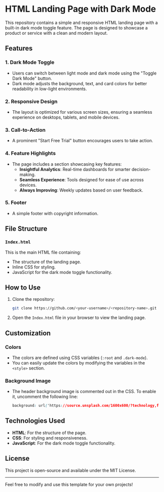# HTML Landing Page with Dark Mode

This repository contains a simple and responsive HTML landing page with a built-in dark mode toggle feature. The page is designed to showcase a product or service with a clean and modern layout.

## Features

### 1. **Dark Mode Toggle**
- Users can switch between light mode and dark mode using the "Toggle Dark Mode" button.
- Dark mode adjusts the background, text, and card colors for better readability in low-light environments.

### 2. **Responsive Design**
- The layout is optimized for various screen sizes, ensuring a seamless experience on desktops, tablets, and mobile devices.

### 3. **Call-to-Action**
- A prominent "Start Free Trial" button encourages users to take action.

### 4. **Feature Highlights**
- The page includes a section showcasing key features:
  - **Insightful Analytics**: Real-time dashboards for smarter decision-making.
  - **Seamless Experience**: Tools designed for ease of use across devices.
  - **Always Improving**: Weekly updates based on user feedback.

### 5. **Footer**
- A simple footer with copyright information.

## File Structure

### `Index.html`
This is the main HTML file containing:
- The structure of the landing page.
- Inline CSS for styling.
- JavaScript for the dark mode toggle functionality.

## How to Use

1. Clone the repository:
   ```bash
   git clone https://github.com/<your-username>/<repository-name>.git
   ```
2. Open the `Index.html` file in your browser to view the landing page.

## Customization

### Colors
- The colors are defined using CSS variables (`:root` and `.dark-mode`).
- You can easily update the colors by modifying the variables in the `<style>` section.

### Background Image
- The header background image is commented out in the CSS. To enable it, uncomment the following line:
  ```css
  background: url('https://source.unsplash.com/1600x600/?technology,future') no-repeat center center/cover;
  ```

## Technologies Used
- **HTML**: For the structure of the page.
- **CSS**: For styling and responsiveness.
- **JavaScript**: For the dark mode toggle functionality.

## License
This project is open-source and available under the MIT License.

---

Feel free to modify and use this template for your own projects!
